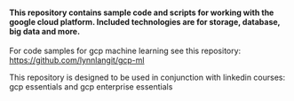 #### This repository contains sample code and scripts for working with the google cloud platform. Included technologies are for storage, database, big data and more. 
For code samples for gcp machine learning see this repository: https://github.com/lynnlangit/gcp-ml

This repository is designed to be used in conjunction with linkedin courses: gcp essentials and gcp enterprise essentials
